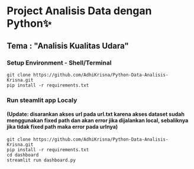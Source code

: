 # Project Analisis Data dengan Python✨
## Tema : "Analisis Kualitas Udara"

### Setup Environment - Shell/Terminal
```
git clone https://github.com/AdhiKrisna/Python-Data-Analisis-Krisna.git
pip install -r requirements.txt
```

### Run steamlit app Localy 
#### (Update: disarankan akses url pada url.txt karena akses dataset sudah menggunakan fixed path dan akan error jika dijalankan local, sebaliknya jika tidak fixed path maka error pada urlnya)
```
git clone https://github.com/AdhiKrisna/Python-Data-Analisis-Krisna.git
pip install -r requirements.txt
cd dashboard
streamlit run dashboard.py
```